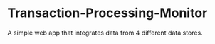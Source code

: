 # Transaction-Processing-Monitor
A simple web app that integrates data from 4 different data stores.

